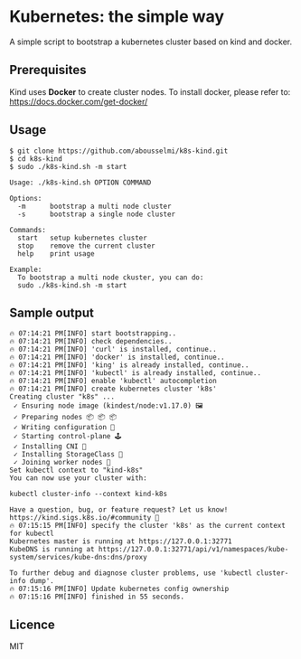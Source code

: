 # Kubernetes: the simple way

A simple script to bootstrap a kubernetes cluster based on kind and docker.

## Prerequisites

Kind uses **Docker** to create cluster nodes. To install docker, please refer to: https://docs.docker.com/get-docker/

## Usage

```shell
$ git clone https://github.com/abousselmi/k8s-kind.git
$ cd k8s-kind
$ sudo ./k8s-kind.sh -m start
```

```shell
Usage: ./k8s-kind.sh OPTION COMMAND

Options:
  -m      bootstrap a multi node cluster
  -s      bootstrap a single node cluster

Commands:
  start   setup kubernetes cluster
  stop    remove the current cluster
  help    print usage

Example:
  To bootstrap a multi node ckuster, you can do:
  sudo ./k8s-kind.sh -m start
```

## Sample output

```shell
🔥 07:14:21 PM[INFO] start bootstrapping.. 
🔥 07:14:21 PM[INFO] check dependencies.. 
🔥 07:14:21 PM[INFO] 'curl' is installed, continue.. 
🔥 07:14:21 PM[INFO] 'docker' is installed, continue.. 
🔥 07:14:21 PM[INFO] 'king' is already installed, continue.. 
🔥 07:14:21 PM[INFO] 'kubectl' is already installed, continue.. 
🔥 07:14:21 PM[INFO] enable 'kubectl' autocompletion 
🔥 07:14:21 PM[INFO] create kubernetes cluster 'k8s' 
Creating cluster "k8s" ...
 ✓ Ensuring node image (kindest/node:v1.17.0) 🖼
 ✓ Preparing nodes 📦 📦 📦  
 ✓ Writing configuration 📜 
 ✓ Starting control-plane 🕹️ 
 ✓ Installing CNI 🔌 
 ✓ Installing StorageClass 💾 
 ✓ Joining worker nodes 🚜 
Set kubectl context to "kind-k8s"
You can now use your cluster with:

kubectl cluster-info --context kind-k8s

Have a question, bug, or feature request? Let us know! https://kind.sigs.k8s.io/#community 🙂
🔥 07:15:15 PM[INFO] specify the cluster 'k8s' as the current context for kubectl 
Kubernetes master is running at https://127.0.0.1:32771
KubeDNS is running at https://127.0.0.1:32771/api/v1/namespaces/kube-system/services/kube-dns:dns/proxy

To further debug and diagnose cluster problems, use 'kubectl cluster-info dump'.
🔥 07:15:16 PM[INFO] Update kubernetes config ownership 
🔥 07:15:16 PM[INFO] finished in 55 seconds.
```

## Licence

MIT